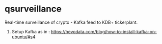 # qsurveillance
Real-time surveillance of crypto - Kafka feed to KDB+ tickerplant. 
1. Setup Kafka as in : https://hevodata.com/blog/how-to-install-kafka-on-ubuntu/#s4
